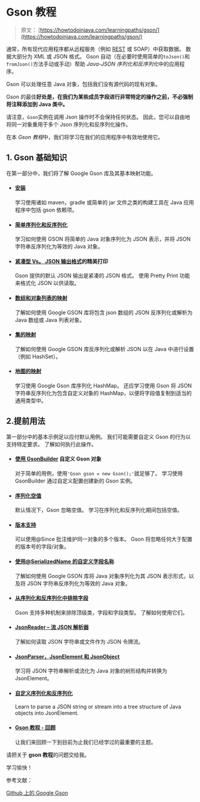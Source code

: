 # Gson 教程

> 原文： [https://howtodoinjava.com/learningpaths/gson/](https://howtodoinjava.com/learningpaths/gson/)

通常，所有现代应用程序都从远程服务（例如 [REST](https://restfulapi.net) 或 SOAP）中获取数据。 数据大部分为 XML 或 JSON 格式。 Gson 自动（在必要时使用简单的`toJson()`和`fromJson()`方法手动或手动）帮助 *Java-JSON 序列化和反序列化*中的应用程序。

Gson 可以处理任意 Java 对象，包括我们没有源代码的现有对象。

Gson 的最佳**好处是，在我们为某些成员字段进行非常特定的操作之前，不必强制将注释添加到 Java 类中。**

请注意，`Gson`实例在调用 Json 操作时不会保持任何状态。 因此，您可以自由地将同一对象重用于多个 Json 序列化和反序列化操作。

在本 *Gson 教程*中，我们将学习在我们的应用程序中有效地使用它。

## 1\. Gson 基础知识

在第一部分中，我们将了解 Google Gson 库及其基本映射功能。

*   #### [安装](https://howtodoinjava.com/gson/gson-installation-maven-gradle-jar/)

    学习使用诸如 maven，gradle 或简单的 jar 文件之类的构建工具在 Java 应用程序中包括 gson 依赖项。

*   #### [简单序列化和反序列化](https://howtodoinjava.com/gson/gson-serialize-deserialize-json/)

    学习如何使用 GSON 将简单的 Java 对象序列化为 JSON 表示，并将 JSON 字符串反序列化为等效的 Java 对象。

*   #### [紧凑型 Vs。 JSON 输出格式](https://howtodoinjava.com/gson/pretty-print-json-output/)的精美打印

    Gson 提供的默认 JSON 输出是紧凑的 JSON 格式。 使用 Pretty Print 功能来格式化 JSON 以供读取。

*   #### [数组和对象列表的映射](https://howtodoinjava.com/gson/gson-parse-json-array/)

    了解如何使用 Google GSON 库将包含 json 数组的 JSON 反序列化或解析为 Java 数组或 Java 列表对象。

*   #### [集的映射](https://howtodoinjava.com/gson/gson-serialize-deserialize-set/)

    了解如何使用 Google GSON 库反序列化或解析 JSON 以在 Java 中进行设置（例如 HashSet）。

*   #### [地图的映射](https://howtodoinjava.com/gson/gson-serialize-deserialize-hashmap/)

    学习使用 Google Gson 库序列化 HashMap。 还应学习使用 Gson 将 JSON 字符串反序列化为包含自定义对象的 HashMap，以便将字段值复制到适当的通用类型中。

## 2.提前用法

第一部分中的基本示例足以应付默认用例。 我们可能需要自定义 Gson 的行为以支持特定要求。 了解如何执行此操作。

*   #### [使用 GsonBuilder](https://howtodoinjava.com/gson/gson-gsonbuilder-configuration/) 自定义 Gson 对象

    对于简单的用例，使用`'Gson gson = new Gson();'`就足够了。 学习使用 GsonBuilder 通过自定义配置创建新的 Gson 实例。

*   #### [序列化空值](https://howtodoinjava.com/gson/serialize-null-values/)

    默认情况下，Gson 忽略空值。 学习在序列化和反序列化期间包括空值。

*   #### [版本支持](https://howtodoinjava.com/gson/gson-since-version-support/)

    可以使用@Since 批注维护同一对象的多个版本。 Gson 将忽略任何大于配置的版本号的字段/对象。

*   #### [使用@SerializedName 的自定义字段名称](https://howtodoinjava.com/gson/gson-serializedname/)

    了解如何使用 Google GSON 库将 Java 对象序列化为其 JSON 表示形式，以及将 JSON 字符串反序列化为等效的 Java 对象。

*   #### [从序列化和反序列化中排除字段](https://howtodoinjava.com/gson/gson-exclude-or-ignore-fields/)

    Gson 支持多种机制来排除顶级类，字段和字段类型。 了解如何使用它们。

*   #### [JsonReader – 流 JSON 解析器](https://howtodoinjava.com/gson/jsonreader-streaming-json-parser/) 

    了解如何读取 JSON 字符串或文件作为 JSON 令牌流。

*   #### [JsonParser，JsonElement 和 JsonObject](https://howtodoinjava.com/gson/gson-jsonparser/)

    学习将 JSON 字符串解析或流化为 Java 对象的树形结构并转换为 JsonElement。

*   #### [自定义序列化和反序列化](https://howtodoinjava.com/gson/custom-serialization-deserialization/)

    Learn to parse a JSON string or stream into a tree structure of Java objects into JsonElement.

*   #### [Gson 教程 - 回顾](https://howtodoinjava.com/gson/google-gson-tutorial/)

    让我们来回顾一下到目前为止我们已经学过的最重要的主题。

请把关于 **gson 教程**的问题交给我。

学习愉快！

参考文献：

[Github 上的 Google Gson](https://github.com/google/gson)
